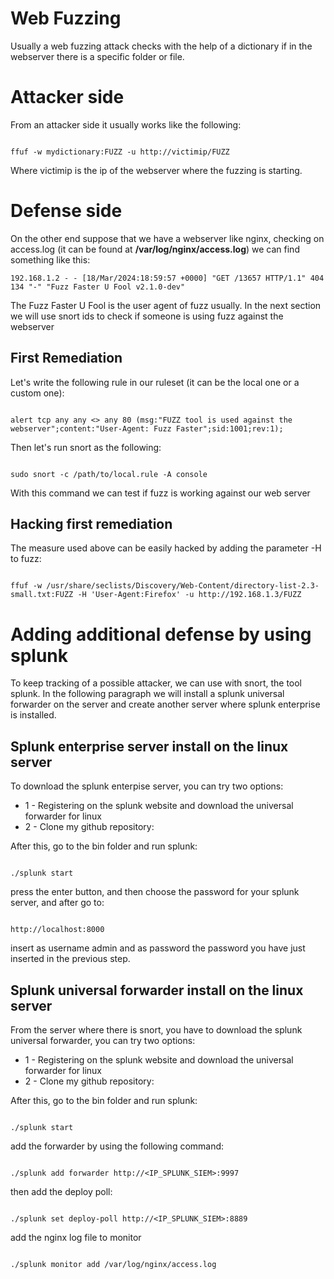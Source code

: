 # Web Fuzzing

Usually a web fuzzing attack checks with the help of a dictionary if in the webserver there is a specific folder or file.

# Attacker side

From an attacker side it usually works like the following:

```

ffuf -w mydictionary:FUZZ -u http://victimip/FUZZ

```

Where victimip is the ip of the webserver where the fuzzing is starting.

# Defense side

On the other end suppose that we have a webserver like nginx, checking on access.log (it can be found at **/var/log/nginx/access.log**) we can find something like this:

```
192.168.1.2 - - [18/Mar/2024:18:59:57 +0000] "GET /13657 HTTP/1.1" 404 134 "-" "Fuzz Faster U Fool v2.1.0-dev"

```

The Fuzz Faster U Fool is the user agent of fuzz usually. In the next section we will use snort ids to check if someone is using fuzz against the webserver

## First Remediation

Let's write the following rule in our ruleset (it can be the local one or a custom one):

```

alert tcp any any <> any 80 (msg:"FUZZ tool is used against the webserver";content:"User-Agent: Fuzz Faster";sid:1001;rev:1);

```

Then let's run snort as the following:

```

sudo snort -c /path/to/local.rule -A console

```

With this command we can test if fuzz is working against our web server

## Hacking first remediation

The measure used above can be easily hacked by adding the parameter -H to fuzz:

```

ffuf -w /usr/share/seclists/Discovery/Web-Content/directory-list-2.3-small.txt:FUZZ -H 'User-Agent:Firefox' -u http://192.168.1.3/FUZZ

```

# Adding additional defense by using splunk

To keep tracking of a possible attacker, we can use with snort, the tool splunk. In the following paragraph we will install a splunk universal forwarder on the server and create another server where splunk enterprise is installed.

## Splunk enterprise server install on the linux server

To download the splunk enterpise server, you can try two options:

* 1 - Registering on the splunk website and download the universal forwarder for linux
* 2 - Clone my github repository: 

After this, go to the bin folder and run splunk:

```

./splunk start

```

press the enter button, and then choose the password for your splunk server, and after go to:

```

http://localhost:8000

```

insert as username admin and as password the password you have just inserted in the previous step.

## Splunk universal forwarder install on the linux server

From the server where there is snort, you have to download the splunk universal forwarder, you can try two options:

* 1 - Registering on the splunk website and download the universal forwarder for linux
* 2 - Clone my github repository: 

After this, go to the bin folder and run splunk:

```

./splunk start

```

add the forwarder by using the following command:

```

./splunk add forwarder http://<IP_SPLUNK_SIEM>:9997

```

then add the deploy poll:


```

./splunk set deploy-poll http://<IP_SPLUNK_SIEM>:8889

```

add the nginx log file to monitor

```

./splunk monitor add /var/log/nginx/access.log

```


